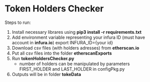 # Token Holders Checker

Steps to run:
1. Install necessary librares using **pip3 install -r requirements.txt**
2. Add environment variable representing your infura ID (must have account in **infura.io**) export INFURA_ID={your id}
3. Download csv files (with holders adresses) from **etherscan.io**
4. Put all csv files into the folder **etherscanExports**
5. Run **tokenHoldersChecker.py**
   - number of holders can be manipulated by parameters FIRST_HOLDER and LAST_HOLDER in configPkg.py
7. Outputs will be in folder **tokeData**
